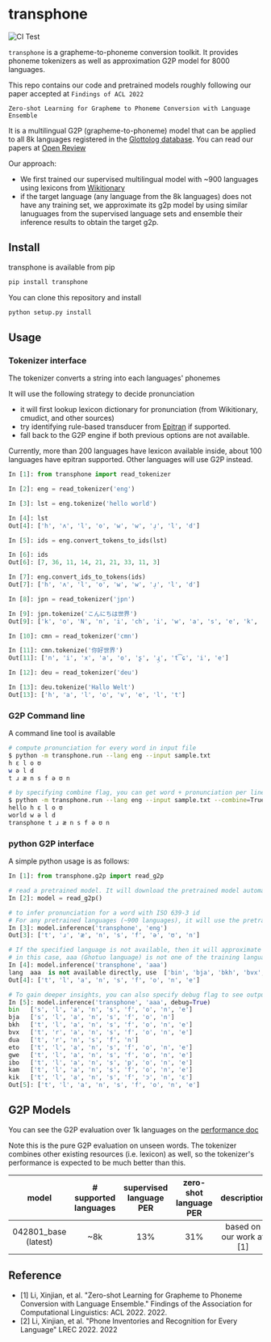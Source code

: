 # transphone

![CI Test](https://github.com/xinjli/transphone/actions/workflows/python.yml/badge.svg)

`transphone` is a grapheme-to-phoneme conversion toolkit. It provides phoneme tokenizers as well as approximation G2P model for 8000 languages.

This repo contains our code and pretrained models roughly following our paper accepted at `Findings of ACL 2022`

`Zero-shot Learning for Grapheme to Phoneme Conversion with Language Ensemble`

It is a multilingual G2P (grapheme-to-phoneme) model that can be applied to all 8k languages registered in the [Glottolog database](https://glottolog.org/glottolog/language). You can read our papers at [Open Review](https://openreview.net/pdf?id=dKTTArRu8G2)

Our approach:
- We first trained our supervised multilingual model with ~900 languages using lexicons from [Wikitionary](https://en.wiktionary.org/wiki/Wiktionary:Main_Page)
- if the target language (any language from the 8k languages) does not have any training set, we approximate its g2p model by using similar lanuguages from the supervised language sets and ensemble their inference results to obtain the target g2p.


## Install

transphone is available from pip

```bash
pip install transphone
```

You can clone this repository and install

```bash
python setup.py install
```

## Usage

### Tokenizer interface

The tokenizer converts a string into each languages' phonemes

It will use the following strategy to decide pronunciation

- it will first lookup lexicon dictionary for pronunciation (from Wikitionary, cmudict, and other sources)
- try identifying rule-based transducer from [Epitran](https://github.com/dmort27/epitran) if supported.
- fall back to the G2P engine if both previous options are not available.  

Currently, more than 200 languages have lexicon available inside, about 100 languages have epitran supported. Other languages will use G2P instead.

```python
In [1]: from transphone import read_tokenizer                                                                                                  

In [2]: eng = read_tokenizer('eng')                                                                                                            

In [3]: lst = eng.tokenize('hello world')                                                                                                      

In [4]: lst                                                                                                                                    
Out[4]: ['h', 'ʌ', 'l', 'o', 'w', 'w', 'ɹ̩', 'l', 'd']

In [5]: ids = eng.convert_tokens_to_ids(lst)                                                                                                   

In [6]: ids                                                                                                                                    
Out[6]: [7, 36, 11, 14, 21, 21, 33, 11, 3]

In [7]: eng.convert_ids_to_tokens(ids)                                                                                                         
Out[7]: ['h', 'ʌ', 'l', 'o', 'w', 'w', 'ɹ̩', 'l', 'd']

In [8]: jpn = read_tokenizer('jpn')                                                                                                            

In [9]: jpn.tokenize('こんにちは世界')                                                                                                         
Out[9]: ['k', 'o', 'N', 'n', 'i', 'ch', 'i', 'w', 'a', 's', 'e', 'k', 'a', 'i']

In [10]: cmn = read_tokenizer('cmn')                                                                                                           

In [11]: cmn.tokenize('你好世界')                                                                                                              
Out[11]: ['n', 'i', 'x', 'a', 'o', 'ʂ', 'ɻ̩', 't͡ɕ', 'i', 'e']

In [12]: deu = read_tokenizer('deu')                                    

In [13]: deu.tokenize('Hallo Welt')                                     
Out[13]: ['h', 'a', 'l', 'o', 'v', 'e', 'l', 't']

```

### G2P Command line

A command line tool is available

```bash
# compute pronunciation for every word in input file
$ python -m transphone.run --lang eng --input sample.txt 
h ɛ l o ʊ
w ə l d
t ɹ æ n s f ə ʊ n

# by specifying combine flag, you can get word + pronunciation per line
$ python -m transphone.run --lang eng --input sample.txt --combine=True
hello h ɛ l o ʊ
world w ə l d
transphone t ɹ æ n s f ə ʊ n
```

### python G2P interface

A simple python usage is as follows:

```python
In [1]: from transphone.g2p import read_g2p                                                                                                     

# read a pretrained model. It will download the pretrained model automatically into repo_root/data/model
In [2]: model = read_g2p()                                                                                                                      

# to infer pronunciation for a word with ISO 639-3 id
# For any pretrained languages (~900 languages), it will use the pretrained model without approximation
In [3]: model.inference('transphone', 'eng')                                                                                                    
Out[3]: ['t', 'ɹ', 'æ', 'n', 's', 'f', 'ə', 'ʊ', 'n']

# If the specified language is not available, then it will approximate it using nearest languages
# in this case, aaa (Ghotuo language) is not one of the training languages, we fetch 10 nearest languages to approximate it 
In [4]: model.inference('transphone', 'aaa')                                                                                                    
lang  aaa  is not available directly, use  ['bin', 'bja', 'bkh', 'bvx', 'dua', 'eto', 'gwe', 'ibo', 'kam', 'kik']  instead
Out[4]: ['t', 'l', 'a', 'n', 's', 'f', 'o', 'n', 'e']

# To gain deeper insights, you can also specify debug flag to see output of each language
In [5]: model.inference('transphone', 'aaa', debug=True)                                                                                        
bin   ['s', 'l', 'a', 'n', 's', 'f', 'o', 'n', 'e']
bja   ['s', 'l', 'a', 'n', 's', 'f', 'o', 'n']
bkh   ['t', 'l', 'a', 'n', 's', 'f', 'o', 'n', 'e']
bvx   ['t', 'r', 'a', 'n', 's', 'f', 'o', 'n', 'e']
dua   ['t', 'r', 'n', 's', 'f', 'n']
eto   ['t', 'l', 'a', 'n', 's', 'f', 'o', 'n', 'e']
gwe   ['t', 'l', 'a', 'n', 's', 'f', 'o', 'n', 'e']
ibo   ['t', 'l', 'a', 'n', 's', 'p', 'o', 'n', 'e']
kam   ['t', 'l', 'a', 'n', 's', 'f', 'o', 'n', 'e']
kik   ['t', 'l', 'a', 'n', 's', 'f', 'ɔ', 'n', 'ɛ']
Out[5]: ['t', 'l', 'a', 'n', 's', 'f', 'o', 'n', 'e']
```

## G2P Models

You can see the G2P evaluation over 1k languages on the [performance doc](./doc/performance/README.md)

Note this is the pure G2P evaluation on unseen words. The tokenizer combines other existing resources (i.e. lexicon) as well, so the tokenizer's performance is expected to be much better than this. 

|        model         | # supported languages | supervised language PER | zero-shot language PER |       description        |
|:--------------------:|:---------------------:|:-----------------------:|:----------------------:|:------------------------:|
| 042801_base (latest) |          ~8k          |           13%           |          31%           | based on our work at [1] |

## Reference

- [1] Li, Xinjian, et al. "Zero-shot Learning for Grapheme to Phoneme Conversion with Language Ensemble." Findings of the Association for Computational Linguistics: ACL 2022. 2022.
- [2] Li, Xinjian, et al. "Phone Inventories and Recognition for Every Language" LREC 2022. 2022